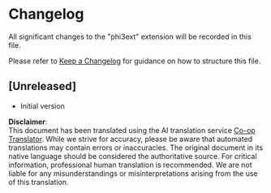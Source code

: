 <!--
CO_OP_TRANSLATOR_METADATA:
{
  "original_hash": "dbb0b6218ce5f9cf0ede8f4201f6ad58",
  "translation_date": "2025-07-16T16:29:15+00:00",
  "source_file": "code/07.Lab/01/AIPC/extensions/phi3ext/CHANGELOG.md",
  "language_code": "en"
}
-->
# Changelog

All significant changes to the "phi3ext" extension will be recorded in this file.

Please refer to [Keep a Changelog](http://keepachangelog.com/) for guidance on how to structure this file.

## [Unreleased]

- Initial version

**Disclaimer**:  
This document has been translated using the AI translation service [Co-op Translator](https://github.com/Azure/co-op-translator). While we strive for accuracy, please be aware that automated translations may contain errors or inaccuracies. The original document in its native language should be considered the authoritative source. For critical information, professional human translation is recommended. We are not liable for any misunderstandings or misinterpretations arising from the use of this translation.